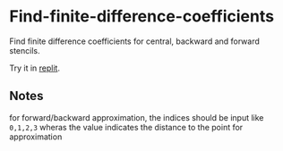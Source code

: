# Find-finite-difference-coefficients
Find finite difference coefficients for central, backward and forward stencils.

Try it in [replit](https://replit.com/@luisleo526/Find-finite-difference-coefficients?v=1).

## Notes

for forward/backward approximation, the indices should be input like `0,1,2,3` wheras the value indicates the distance to the point for approximation
